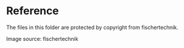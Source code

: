 # Reference
The files in this folder are protected by copyright from fischertechnik. 

Image source: fischertechnik